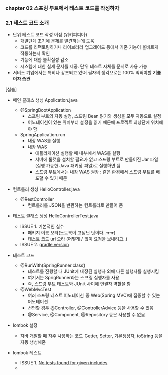 ### chapter 02 스프링 부트에서 테스트 코드를 작성하자

### 2.1 테스트 코드 소개
- 단위 테스트 코드 작성 이점 (위키피디아)
  - 개발단계 초기에 문제를 발견하는데 도움
  - 코드를 리팩토링하거나 라이브러리 업그레이드 등에서 기존 기능이 올바르게 작동하는지 확인
  - 기능에 대한 불확실성 감소
  - 시스템에 대한 실제 문서를 제공. 단위 테스트 자체를 문서로 사용 가능  
- 서비스 기업에서는 특히나 강조되고 있어 필자의 생각으로는 100% 익혀야할 **기술이자 습관**

[실습]
- 메인 클래스 생성 Application.java
  - @SpringBootApplication 
    - 스프링 부트의 자동 설정, 스프링 Bean 읽기와 생성을 모두 자동으로 설정 
    - 어노테이션이 있는 위치부터 설정을 읽기 때문에 프로젝트 최상단에 위치해야 함 
  - SpringApplication.run
    - 내장 WAS를 실행 
    - 내장 WAS
      - 애플리케이션 실행할 때 내부에서 WAS를 실행 
      - 서버에 톰캣을 설치할 필요가 없고 스프링 부트로 만들어진 Jar 파일 (실행 가능한 Java 패키징 파일)로 실행하면 됨
      - 스프링 부트에서는 내장 WAS 권장 : 같은 환경에서 스프링 부트를 배포할 수 있기 때문  

- 컨트롤러 생성 HelloController.java
  - @RestController
    - 컨트롤러를 JSON을 반환하는 컨트롤러로 만들어 줌

- 테스트 클래스 생성 HelloControllerTest.java
  * ISSUE 1. 기본적인 실수
    * 패키지 이름 오타(노트북이 고장난 탓이다..ㅠㅠ)
    * 테스트 코드 url 오타 (어떻게 / 없이 요청을 보내려고..)
  * ISSUE 2. [gradle version](https://github.com/jojoldu/freelec-springboot2-webservice/issues/2)
  
- 테스트 코드
  * @RunWith(SpringRunner.class)
    * 테스트를 진행할 때 JUnit에 내장된 실행자 외에 다른 실행자를 실행시킴
    * 여기서는 SprigRunner라는 스프링 실행자를 사용
    * 즉, 스프링 부트 테스트와 JUnit 사이에 연결자 역할을 함
  * @WebMvcTest
    * 여러 스프링 테스트 어노테이션 중 Web(Spring MVC)에 집중할 수 있는 어노테이션
    * 선언할 경우 @Controller, @ControllerAdvice 등을 사용할 수 있음
    * @Service, @Component, @Repository 등은 사용할 수 없음
  
- lombok 설정
  - 자바 개발할 때 자주 사용하는 코드 Getter, Setter, 기본생성자, toString 등을 자동 생성해줌

- lombok 테스트 
  - ISSUE 1. [No tests found for given includes](https://www.hanumoka.net/2020/12/12/springBoot-20201212-intellij-No-tests-found-for-given-includes/)
  - 